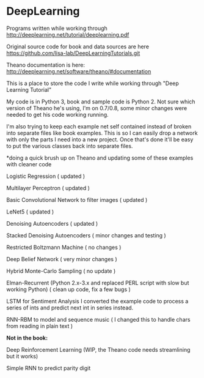 # DeepLearning
Programs written while working through http://deeplearning.net/tutorial/deeplearning.pdf 

Original source code for book and data sources are here https://github.com/lisa-lab/DeepLearningTutorials.git

Theano documentation is here: http://deeplearning.net/software/theano/#documentation



This is a place to store the code I write while working through "Deep Learning Tutorial"

My code is in Python 3, book and sample code is Python 2. Not sure which version of Theano he's using, I'm on 0.7/0.8, some minor changes were needed to get his code working running.

I'm also trying to keep each example net self contained instead of broken into separate files like book examples. This is so I can easily drop a network with only the parts I need into a new project. Once that's done it'll be easy to put the various classes back into separate files.

*doing a quick brush up on Theano and updating some of these examples with cleaner code


Logistic Regression ( updated )

Multilayer Perceptron ( updated )

Basic Convolutional Network to filter images ( updated )

LeNet5  ( updated ) 

Denoising Autoencoders ( updated )

Stacked Denoising Autoencoders ( minor changes and testing )

Restricted Boltzmann Machine ( no changes )

Deep Belief Network ( very minor changes )

Hybrid Monte-Carlo Sampling ( no update )

Elman-Recurrent (Python 2.x-3.x and replaced PERL script with slow but working Python)
                ( clean up code, fix a few bugs )


LSTM for Sentiment Analysis I converted the example code to process a series of ints and predict next int in series instead.

RNN-RBM to model and sequence music ( I changed this to handle chars from reading in plain text )


<b>Not in the book:</b>

Deep Reinforcement Learning (WIP, the Theano code needs streamlining but it works)

Simple RNN to predict parity digit

